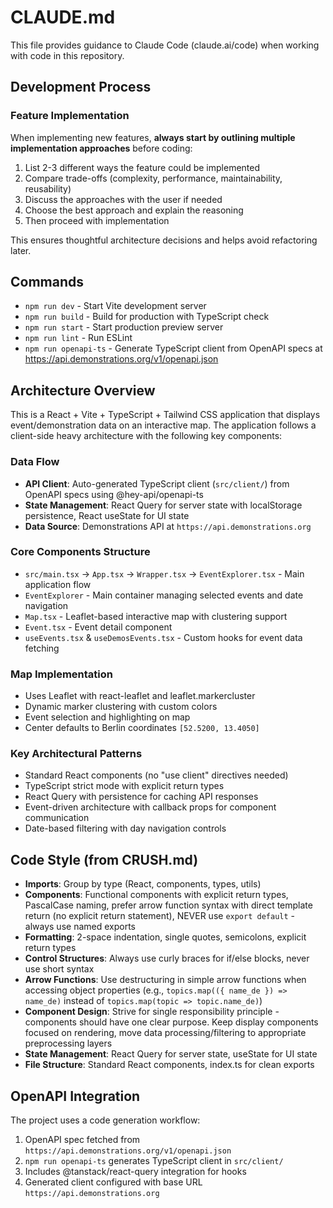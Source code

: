 # CLAUDE.md

This file provides guidance to Claude Code (claude.ai/code) when working with code in this repository.

## Development Process

### Feature Implementation
When implementing new features, **always start by outlining multiple implementation approaches** before coding:
1. List 2-3 different ways the feature could be implemented
2. Compare trade-offs (complexity, performance, maintainability, reusability)
3. Discuss the approaches with the user if needed
4. Choose the best approach and explain the reasoning
5. Then proceed with implementation

This ensures thoughtful architecture decisions and helps avoid refactoring later.

## Commands

- `npm run dev` - Start Vite development server
- `npm run build` - Build for production with TypeScript check  
- `npm run start` - Start production preview server
- `npm run lint` - Run ESLint
- `npm run openapi-ts` - Generate TypeScript client from OpenAPI specs at https://api.demonstrations.org/v1/openapi.json

## Architecture Overview

This is a React + Vite + TypeScript + Tailwind CSS application that displays event/demonstration data on an interactive map. The application follows a client-side heavy architecture with the following key components:

### Data Flow
- **API Client**: Auto-generated TypeScript client (`src/client/`) from OpenAPI specs using @hey-api/openapi-ts
- **State Management**: React Query for server state with localStorage persistence, React useState for UI state
- **Data Source**: Demonstrations API at `https://api.demonstrations.org`

### Core Components Structure
- `src/main.tsx` → `App.tsx` → `Wrapper.tsx` → `EventExplorer.tsx` - Main application flow
- `EventExplorer` - Main container managing selected events and date navigation
- `Map.tsx` - Leaflet-based interactive map with clustering support
- `Event.tsx` - Event detail component
- `useEvents.tsx` & `useDemosEvents.tsx` - Custom hooks for event data fetching

### Map Implementation
- Uses Leaflet with react-leaflet and leaflet.markercluster
- Dynamic marker clustering with custom colors
- Event selection and highlighting on map
- Center defaults to Berlin coordinates `[52.5200, 13.4050]`

### Key Architectural Patterns
- Standard React components (no "use client" directives needed)
- TypeScript strict mode with explicit return types
- React Query with persistence for caching API responses
- Event-driven architecture with callback props for component communication
- Date-based filtering with day navigation controls

## Code Style (from CRUSH.md)

- **Imports**: Group by type (React, components, types, utils)
- **Components**: Functional components with explicit return types, PascalCase naming, prefer arrow function syntax with direct template return (no explicit return statement), NEVER use `export default` - always use named exports
- **Formatting**: 2-space indentation, single quotes, semicolons, explicit return types
- **Control Structures**: Always use curly braces for if/else blocks, never use short syntax
- **Arrow Functions**: Use destructuring in simple arrow functions when accessing object properties (e.g., `topics.map(({ name_de }) => name_de)` instead of `topics.map(topic => topic.name_de)`)
- **Component Design**: Strive for single responsibility principle - components should have one clear purpose. Keep display components focused on rendering, move data processing/filtering to appropriate preprocessing layers
- **State Management**: React Query for server state, useState for UI state
- **File Structure**: Standard React components, index.ts for clean exports

## OpenAPI Integration

The project uses a code generation workflow:
1. OpenAPI spec fetched from `https://api.demonstrations.org/v1/openapi.json`
2. `npm run openapi-ts` generates TypeScript client in `src/client/`
3. Includes @tanstack/react-query integration for hooks
4. Generated client configured with base URL `https://api.demonstrations.org`